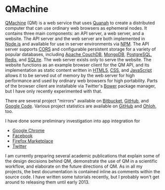QMachine
=========

[QMachine](https://www.qmachine.org) (QM) is a web service that uses
[Quanah](http://wilkinson.github.com/quanah) to create a distributed computer
that can use ordinary web browsers as ephemeral nodes. It contains three main
components: an API server, a web server, and a website. The API server and the
web server are both implemented in [Node.js](http://nodejs.org) and available
for use in server environments via [NPM](https://npmjs.org/package/qm). The API
server supports [CORS](http://www.w3.org/TR/cors/) and configurable persistent
storage for a variety of popular databases, including
[Apache CouchDB](http://couchdb.apache.org/),
[MongoDB](http://www.mongodb.org/), [PostgreSQL](http://www.postgresql.org),
[Redis](http://redis.io), and [SQLite](http://www.sqlite.org). The web server
exists only to serve the website. The website functions as an example browser
client for the QM API, and its implementation as static content written in
[HTML5](http://www.whatwg.org/specs/web-apps/current-work/multipage/),
[CSS](http://www.w3.org/Style/CSS/Overview.en.html), and
[JavaScript](http://www.ecma-international.org/publications/files/ECMA-ST/Ecma-262.pdf) allows it to be served out of memory by the web server for high
performance and used by ordinary web browsers for high portability. Parts of
the browser client are installable via Twitter's
[Bower](http://twitter.github.com/bower/) package manager, but I have only
recently experimented with that.

There are several project "mirrors" available on
[Bitbucket](https://bitbucket.org/wilkinson/qmachine),
[GitHub](https://github.com/wilkinson/qmachine), and
[Google Code](https://qmachine.googlecode.com). Various project statistics are
available on [GitHub](https://github.com/wilkinson/qmachine/graphs) and
[Ohloh](https://www.ohloh.net/p/qm), too.

I have done some preliminary investigation into app integration for

-   [Google Chrome](https://chrome.google.com/webstore/detail/meagomakeegjimdibmlodmilfhplkjgp?utm_source=chrome-ntp-icon)
-   [Facebook](http://apps.facebook.com/qmachine/)
-   [Firefox Marketplace](https://marketplace.firefox.com/app/qmachine/)
-   [Twitter](https://dev.twitter.com/apps/1755018/)

I am currently preparing several academic publications that explain some of the
design decisions behind QM, demonstrate the use of QM in a scientific workflow,
and elaborate on the future directions of QM. As in all my projects, the best
documentation is contained inline as comments within the source code. I have
written some tutorials recently, but I probably won't get around to releasing
them until early 2013.

